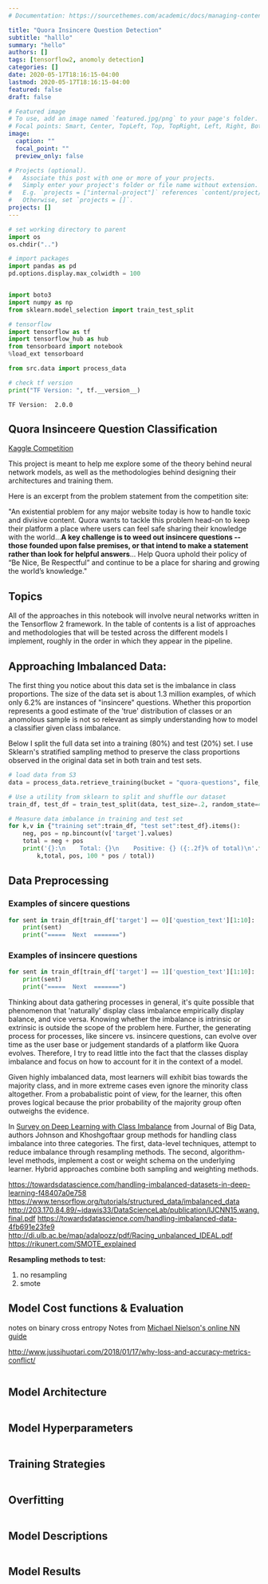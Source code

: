 ```yaml
---
# Documentation: https://sourcethemes.com/academic/docs/managing-content/

title: "Quora Insincere Question Detection"
subtitle: "halllo"
summary: "hello"
authors: []
tags: [tensorflow2, anomoly detection]
categories: []
date: 2020-05-17T18:16:15-04:00
lastmod: 2020-05-17T18:16:15-04:00
featured: false
draft: false

# Featured image
# To use, add an image named `featured.jpg/png` to your page's folder.
# Focal points: Smart, Center, TopLeft, Top, TopRight, Left, Right, BottomLeft, Bottom, BottomRight.
image:
  caption: ""
  focal_point: ""
  preview_only: false

# Projects (optional).
#   Associate this post with one or more of your projects.
#   Simply enter your project's folder or file name without extension.
#   E.g. `projects = ["internal-project"]` references `content/project/deep-learning/index.md`.
#   Otherwise, set `projects = []`.
projects: []
---
```



```python
# set working directory to parent
import os
os.chdir("..")

# import packages
import pandas as pd
pd.options.display.max_colwidth = 100


import boto3
import numpy as np
from sklearn.model_selection import train_test_split

# tensorflow
import tensorflow as tf
import tensorflow_hub as hub
from tensorboard import notebook
%load_ext tensorboard

from src.data import process_data 

# check tf version
print("TF Version: ", tf.__version__)

```

    TF Version:  2.0.0


## Quora Insinceere Question Classification 

[Kaggle Competition](https://www.kaggle.com/c/quora-insincere-questions-classification/notebooks)

This project is meant to help me explore some of the theory behind neural network models, as well as the methodologies behind designing their architectures and training them. 

Here is an excerpt from the problem statement from the competition site:

"An existential problem for any major website today is how to handle toxic and divisive content. Quora wants to tackle this problem head-on to keep their platform a place where users can feel safe sharing their knowledge with the world...**A key challenge is to weed out insincere questions -- those founded upon false premises, or that intend to make a statement rather than look for helpful answers**... Help Quora uphold their policy of “Be Nice, Be Respectful” and continue to be a place for sharing and growing the world’s knowledge."



## Topics

All of the approaches in this notebook will involve neural networks written in the Tensorflow 2 framework. In the table of contents is a list of approaches and methodologies that will be tested across the different models I implement, roughly in the order in which they appear in the pipeline. 


## Approaching Imbalanced Data:

The first thing you notice about this data set is the imbalance in class proportions. The size of the data set is about 1.3 million examples, of which only 6.2% are instances of "insincere" questions. Whether this proportion represents a good estimate of the 'true' distribution of classes or an anomolous sample is not so relevant as simply understanding how to model a classifier given class imbalance. 


Below I split the full data set into a training (80%) and test (20%) set. I use Sklearn's stratified sampling method to preserve the class proportions observed in the original data set in both train and test sets.  


```python
# load data from S3
data = process_data.retrieve_training(bucket = "quora-questions", file_name = "data/train.csv")

# Use a utility from sklearn to split and shuffle our dataset
train_df, test_df = train_test_split(data, test_size=.2, random_state=42, stratify = data['target'].values)

# Measure data imbalance in training and test set 
for k,v in {"training set":train_df, "test set":test_df}.items():
    neg, pos = np.bincount(v['target'].values)
    total = neg + pos
    print('{}:\n    Total: {}\n    Positive: {} ({:.2f}% of total)\n'.format(
        k,total, pos, 100 * pos / total))
```

## Data Preprocessing

### Examples of sincere questions


```python
for sent in train_df[train_df['target'] == 0]['question_text'][1:10]:
    print(sent)
    print("=====  Next  =======")
```

### Examples of insincere questions


```python
for sent in train_df[train_df['target'] == 1]['question_text'][1:10]:
    print(sent)
    print("=====  Next  =======")
```

Thinking about data gathering processes in general, it's quite possible that phenomenon that 'naturally' display class imbalance empirically display balance, and vice versa. Knowing whether the imbalance is intrinsic or extrinsic is outside the scope of the problem here. Further, the generating process for processes, like sincere vs. insincere questions, can evolve over time as the user base or judgement standards of a platform like Quora evolves. Therefore, I try to read little into the fact that the classes display imbalance and focus on how to account for it in the context of a model.   

Given highly imbalanced data, most learners will exhibit bias towards the majority class, and in more extreme cases even ignore the minority class altogether. From a probabalistic point of view, for the learner, this often proves logical because the prior probability of the majority group often outweighs the evidence. 

In [Survey on Deep Learning with Class Imbalance](https://link.springer.com/article/10.1186/s40537-019-0192-5) from Journal of Big Data, authors Johnson and Khoshgoftaar group methods for handling class imbalance into three categories. The first, data-level techniques, attempt to reduce imbalance through resampling methods. The second, algorithm-level methods, implement a cost or weight schema on the underlying learner. Hybrid approaches combine both sampling and weighting methods. 


https://towardsdatascience.com/handling-imbalanced-datasets-in-deep-learning-f48407a0e758
https://www.tensorflow.org/tutorials/structured_data/imbalanced_data
http://203.170.84.89/~idawis33/DataScienceLab/publication/IJCNN15.wang.final.pdf
https://towardsdatascience.com/handling-imbalanced-data-4fb691e23fe9
http://di.ulb.ac.be/map/adalpozz/pdf/Racing_unbalanced_IDEAL.pdf
https://rikunert.com/SMOTE_explained


**Resampling methods to test:**
1. no resampling
2. smote

## Model Cost functions & Evaluation


notes on binary cross entropy 
Notes from [Michael Nielson's online NN guide](http://neuralnetworksanddeeplearning.com/chap3.html)

http://www.jussihuotari.com/2018/01/17/why-loss-and-accuracy-metrics-conflict/






```python

```

## Model Architecture


```python

```

## Model Hyperparameters


```python

```

## Training Strategies


```python

```

## Overfitting


```python

```

## Model Descriptions


```python

```

## Model Results


```python

```


```python

```


```python

```


```python

```


```python

```


```python

```
